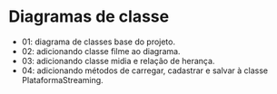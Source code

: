 # Diagramas de classe
- 01: diagrama de classes base do projeto.
- 02: adicionando classe filme ao diagrama.
- 03: adicionando classe midia e relação de herança.
- 04: adicionando métodos de carregar, cadastrar e salvar à classe PlataformaStreaming.
